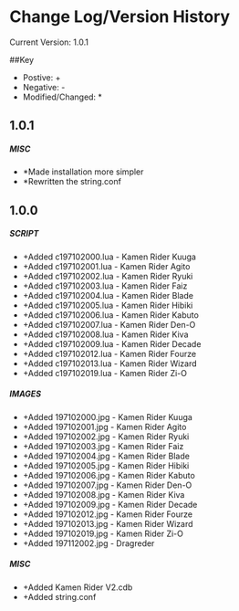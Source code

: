 # Change Log/Version History
Current Version: 1.0.1

##Key
- Postive: +
- Negative: -
- Modified/Changed: *

## 1.0.1
##### MISC
- *Made installation more simpler
- *Rewritten the string.conf

## 1.0.0
##### SCRIPT
- +Added c197102000.lua - Kamen Rider Kuuga
- +Added c197102001.lua - Kamen Rider Agito
- +Added c197102002.lua - Kamen Rider Ryuki
- +Added c197102003.lua - Kamen Rider Faiz
- +Added c197102004.lua - Kamen Rider Blade
- +Added c197102005.lua - Kamen Rider Hibiki
- +Added c197102006.lua - Kamen Rider Kabuto
- +Added c197102007.lua - Kamen Rider Den-O
- +Added c197102008.lua - Kamen Rider Kiva
- +Added c197102009.lua - Kamen Rider Decade
- +Added c197102012.lua - Kamen Rider Fourze
- +Added c197102013.lua - Kamen Rider Wizard
- +Added c197102019.lua - Kamen Rider Zi-O

##### IMAGES
- +Added 197102000.jpg - Kamen Rider Kuuga
- +Added 197102001.jpg - Kamen Rider Agito
- +Added 197102002.jpg - Kamen Rider Ryuki
- +Added 197102003.jpg - Kamen Rider Faiz
- +Added 197102004.jpg - Kamen Rider Blade
- +Added 197102005.jpg - Kamen Rider Hibiki
- +Added 197102006.jpg - Kamen Rider Kabuto
- +Added 197102007.jpg - Kamen Rider Den-O
- +Added 197102008.jpg - Kamen Rider Kiva
- +Added 197102009.jpg - Kamen Rider Decade
- +Added 197102012.jpg - Kamen Rider Fourze
- +Added 197102013.jpg - Kamen Rider Wizard
- +Added 197102019.jpg - Kamen Rider Zi-O
- +Added 197112002.jpg - Dragreder

##### MISC
- +Added Kamen Rider V2.cdb
- +Added string.conf
